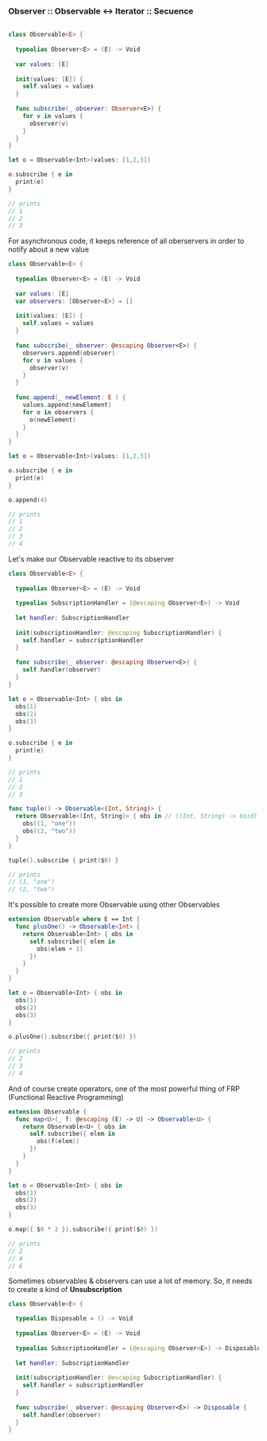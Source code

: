 ### Observer :: Observable <-> Iterator :: Secuence

```swift

class Observable<E> {
  
  typealias Observer<E> = (E) -> Void
  
  var values: [E]
  
  init(values: [E]) {
    self.values = values
  }
  
  func subscribe(_ observer: Observer<E>) {
    for v in values {
      observer(v)
    }
  }
}

let o = Observable<Int>(values: [1,2,3])

o.subscribe { e in
  print(e)
}

// prints
// 1
// 2
// 3

```

For asynchronous code, it keeps reference of all oberservers in order to notify about a new value

```swift
class Observable<E> {
  
  typealias Observer<E> = (E) -> Void
  
  var values: [E]
  var observers: [Observer<E>] = []
  
  init(values: [E]) {
    self.values = values
  }
  
  func subscribe(_ observer: @escaping Observer<E>) {
    observers.append(observer)
    for v in values {
      observer(v)
    }
  }
  
  func append(_ newElement: E ) {
    values.append(newElement)
    for o in observers {
      o(newElement)
    }
  }
}

let o = Observable<Int>(values: [1,2,3])

o.subscribe { e in
  print(e)
}

o.append(4)

// prints
// 1
// 2
// 3
// 4

```

Let's make our Observable reactive to its observer

```swift
class Observable<E> {
  
  typealias Observer<E> = (E) -> Void
  
  typealias SubscriptionHandler = (@escaping Observer<E>) -> Void
  
  let handler: SubscriptionHandler
  
  init(subscriptionHandler: @escaping SubscriptionHandler) {
    self.handler = subscriptionHandler
  }
  
  func subscribe(_ observer: @escaping Observer<E>) {
    self.handler(observer)
  }
}

let o = Observable<Int> { obs in
  obs(1)
  obs(2)
  obs(3)
}

o.subscribe { e in
  print(e)
}

// prints
// 1
// 2
// 3
```

```swift
func tuple() -> Observable<(Int, String)> {
  return Observable<(Int, String)> { obs in // ((Int, String) -> Void)
    obs((1, "one"))
    obs((2, "two"))
  }
}

tuple().subscribe { print($0) }

// prints
// (1, "one")
// (2, "two")

```

It's possible to create more Observable using other Observables

```swift
extension Observable where E == Int {
  func plusOne() -> Observable<Int> {
    return Observable<Int> { obs in
      self.subscribe({ elem in
        obs(elem + 1)
      })
    }
  }
}

let o = Observable<Int> { obs in
  obs(1)
  obs(2)
  obs(3)
}

o.plusOne().subscribe({ print($0) })

// prints
// 2
// 3
// 4
```

And of course create operators, one of the most powerful thing of FRP (Functional Reactive Programming)

```swift
extension Observable {
  func map<U>(_ f: @escaping (E) -> U) -> Observable<U> {
    return Observable<U> { obs in
      self.subscribe({ elem in
        obs(f(elem))
      })
    }
  }
}

let o = Observable<Int> { obs in
  obs(1)
  obs(2)
  obs(3)
}

o.map({ $0 * 2 }).subscribe({ print($0) })

// prints
// 2
// 4
// 6
```

Sometimes observables & observers can use a lot of memory. So, it needs to create a kind of **Unsubscription**

```swift
class Observable<E> {

  typealias Disposable = () -> Void
  
  typealias Observer<E> = (E) -> Void
  
  typealias SubscriptionHandler = (@escaping Observer<E>) -> Disposable
  
  let handler: SubscriptionHandler
  
  init(subscriptionHandler: @escaping SubscriptionHandler) {
    self.handler = subscriptionHandler
  }
  
  func subscribe(_ observer: @escaping Observer<E>) -> Disposable {
    self.handler(observer)
  }
}
```




